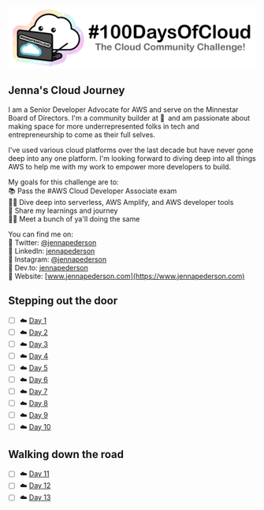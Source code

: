 <p align="center">
  <img src="banner.png">
</p>

<!--

## The Challenge
1. Read about the challenge and register at [#100DaysOfCloud.com](https://100DaysOfCloud.com)
2. Join the [Discord Channel](https://discord.gg/c6Db8nY)
3. Copy the [100DaysOfCloud/100DaysOfCloud Journey Template](https://github.com/100DaysOfCloud/100DaysOfCloud/generate)
4. Use the [Micro](Templates/000-DAY-ARTICLE-MICRO-TEMPLATE.md), [Short](Templates/001-DAY-ARTICLE-SHORT-TEMPLATE.md) or [Long](Templates/002-DAY-ARTICLE-LONG-TEMPLATE.md) Day Journey Template and document your day-to-day progress.
5. Update your main README to link back to your Day Journey article
4. If you need ideas go to [#100DaysOfCloudIdeas](https://github.com/100DaysOfCloud/100DaysOfCloudIdeas)

## How to use this template:
Fill in your details where you see this icon ✍️
We have provided a sample Day Journey entry staring at 0. You can delete this example.

-->

## Jenna's Cloud Journey

I am a Senior Developer Advocate for AWS and serve on the Minnestar Board of Directors. I'm a community builder at 💛 and am passionate about making space for more underrepresented folks in tech and entrepreneurship to come as their full selves.

I've used various cloud platforms over the last decade but have never gone deep into any one platform. I'm looking forward to diving deep into all things AWS to help me with my work to empower more developers to build.

My goals for this challenge are to:  
📚 Pass the #AWS Cloud Developer Associate exam  
🏊‍♀️ Dive deep into serverless, AWS Amplify, and AWS developer tools  
📣 Share my learnings and journey  
👯‍♀️ Meet a bunch of ya'll doing the same  

You can find me on:  
🔹 Twitter: [@jennapederson](https://twitter.com/jennapederson)  
🔹 LinkedIn: [jennapederson](https://www.linkedin.com/in/jennapederson/)  
🔹 Instagram: [@jennapederson](https://instagram.com/jennapederson)  
🔹 Dev.to: [jennapederson](https://dev.to/jennapederson)  
🔹 Website: [www.jennapederson.com](https://www.jennapederson.com)  

## Stepping out the door

- [ ] ☁️ [Day 1](Journey/001/Readme.md)
- [ ] ☁️ [Day 2](Journey/002/Readme.md)
- [ ] ☁️ [Day 3](Journey/003/Readme.md)
- [ ] ☁️ [Day 4](Journey/004/Readme.md)
- [ ] ☁️ [Day 5](Journey/005/Readme.md)
- [ ] ☁️ [Day 6](Journey/006/Readme.md)
- [ ] ☁️ [Day 7](Journey/007/Readme.md)
- [ ] ☁️ [Day 8](Journey/008/Readme.md)
- [ ] ☁️ [Day 9](Journey/009/Readme.md)
- [ ] ☁️ [Day 10](Journey/010/Readme.md)

## Walking down the road

- [ ] ☁️ [Day 11](Journey/011/Readme.md)
- [ ] ☁️ [Day 12](Journey/012/Readme.md)
- [ ] ☁️ [Day 13](Journey/013/Readme.md)
<!--
- [ ] ☁️ [Day 14](Journey/014/Readme.md)
- [ ] ☁️ [Day 15](Journey/015/Readme.md)
- [ ] ☁️ [Day 16](Journey/016/Readme.md)
- [ ] ☁️ [Day 17](Journey/017/Readme.md)
- [ ] ☁️ [Day 18](Journey/018/Readme.md)
- [ ] ☁️ [Day 19](Journey/019/Readme.md)
- [ ] ☁️ [Day 20](Journey/020/Readme.md)

## Crossing the bridge

- [ ] ☁️ [Day 21](Journey/021/Readme.md)
- [ ] ☁️ [Day 22](Journey/022/Readme.md)
- [ ] ☁️ [Day 23](Journey/023/Readme.md)
- [ ] ☁️ [Day 24](Journey/024/Readme.md)
- [ ] ☁️ [Day 25](Journey/025/Readme.md)
- [ ] ☁️ [Day 26](Journey/026/Readme.md)
- [ ] ☁️ [Day 27](Journey/027/Readme.md)
- [ ] ☁️ [Day 28](Journey/028/Readme.md)
- [ ] ☁️ [Day 29](Journey/029/Readme.md)
- [ ] ☁️ [Day 30](Journey/030/Readme.md)

## Into the bushy, thorny forest

- [ ] ☁️ [Day 31](Journey/031/Readme.md)
- [ ] ☁️ [Day 32](Journey/032/Readme.md)
- [ ] ☁️ [Day 33](Journey/033/Readme.md)
- [ ] ☁️ [Day 34](Journey/034/Readme.md)
- [ ] ☁️ [Day 35](Journey/035/Readme.md)
- [ ] ☁️ [Day 36](Journey/036/Readme.md)
- [ ] ☁️ [Day 37](Journey/037/Readme.md)
- [ ] ☁️ [Day 38](Journey/038/Readme.md)
- [ ] ☁️ [Day 39](Journey/039/Readme.md)
- [ ] ☁️ [Day 40](Journey/040/Readme.md)

## Trekking the dunes

- [ ] ☁️ [Day 41](Journey/041/Readme.md)
- [ ] ☁️ [Day 42](Journey/042/Readme.md)
- [ ] ☁️ [Day 43](Journey/043/Readme.md)
- [ ] ☁️ [Day 44](Journey/044/Readme.md)
- [ ] ☁️ [Day 45](Journey/045/Readme.md)
- [ ] ☁️ [Day 46](Journey/046/Readme.md)
- [ ] ☁️ [Day 47](Journey/047/Readme.md)
- [ ] ☁️ [Day 48](Journey/048/Readme.md)
- [ ] ☁️ [Day 49](Journey/049/Readme.md)
- [ ] ☁️ [Day 50](Journey/050/Readme.md)

## Winding through the canyons

- [ ] ☁️ [Day 51](Journey/051/Readme.md)
- [ ] ☁️ [Day 52](Journey/052/Readme.md)
- [ ] ☁️ [Day 53](Journey/053/Readme.md)
- [ ] ☁️ [Day 54](Journey/054/Readme.md)
- [ ] ☁️ [Day 55](Journey/055/Readme.md)
- [ ] ☁️ [Day 56](Journey/056/Readme.md)
- [ ] ☁️ [Day 57](Journey/057/Readme.md)
- [ ] ☁️ [Day 58](Journey/058/Readme.md)
- [ ] ☁️ [Day 59](Journey/059/Readme.md)
- [ ] ☁️ [Day 60](Journey/060/Readme.md)

## Stumbling through the caves

- [ ] ☁️ [Day 61](Journey/061/Readme.md)
- [ ] ☁️ [Day 62](Journey/062/Readme.md)
- [ ] ☁️ [Day 63](Journey/063/Readme.md)
- [ ] ☁️ [Day 64](Journey/064/Readme.md)
- [ ] ☁️ [Day 65](Journey/065/Readme.md)
- [ ] ☁️ [Day 66](Journey/066/Readme.md)
- [ ] ☁️ [Day 67](Journey/067/Readme.md)
- [ ] ☁️ [Day 68](Journey/068/Readme.md)
- [ ] ☁️ [Day 69](Journey/069/Readme.md)
- [ ] ☁️ [Day 70](Journey/070/Readme.md)

## Resting at the Lagoon

- [ ] ☁️ [Day 71](Journey/071/Readme.md)
- [ ] ☁️ [Day 72](Journey/072/Readme.md)
- [ ] ☁️ [Day 73](Journey/073/Readme.md)
- [ ] ☁️ [Day 74](Journey/074/Readme.md)
- [ ] ☁️ [Day 75](Journey/075/Readme.md)
- [ ] ☁️ [Day 76](Journey/076/Readme.md)
- [ ] ☁️ [Day 77](Journey/077/Readme.md)
- [ ] ☁️ [Day 78](Journey/078/Readme.md)
- [ ] ☁️ [Day 79](Journey/079/Readme.md)
- [ ] ☁️ [Day 80](Journey/080/Readme.md)

## Up into the mountains

- [ ] ☁️ [Day 81](Journey/081/Readme.md)
- [ ] ☁️ [Day 82](Journey/082/Readme.md)
- [ ] ☁️ [Day 83](Journey/083/Readme.md)
- [ ] ☁️ [Day 84](Journey/084/Readme.md)
- [ ] ☁️ [Day 85](Journey/085/Readme.md)
- [ ] ☁️ [Day 86](Journey/086/Readme.md)
- [ ] ☁️ [Day 87](Journey/087/Readme.md)
- [ ] ☁️ [Day 88](Journey/088/Readme.md)
- [ ] ☁️ [Day 89](Journey/089/Readme.md)
- [ ] ☁️ [Day 90](Journey/090/Readme.md)

## Into the sky to touch the cloud!

- [ ] ☁️ [Day 91](Journey/091/Readme.md)
- [ ] ☁️ [Day 92](Journey/092/Readme.md)
- [ ] ☁️ [Day 93](Journey/093/Readme.md)
- [ ] ☁️ [Day 94](Journey/094/Readme.md)
- [ ] ☁️ [Day 95](Journey/095/Readme.md)
- [ ] ☁️ [Day 96](Journey/096/Readme.md)
- [ ] ☁️ [Day 97](Journey/097/Readme.md)
- [ ] ☁️ [Day 98](Journey/098/Readme.md)
- [ ] ☁️ [Day 99](Journey/099/Readme.md)
- [ ] ☁️ [Day 100](Journey/100/Readme.md)
-->